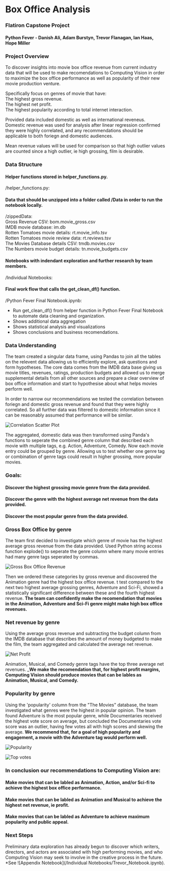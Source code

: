 # Box Office Analysis
### Flatiron Capstone Project
#### Python Fever - Danish Ali, Adam Burstyn, Trevor Flanagan, Ian Haas, Hope Miller

### Project Overview
To discover insights into movie box office revenue from current industry data that will be used to make recomendations to Computing Vision in order to maximize the box office performance as well as popularity of their new movie production venture. <br>

Specifically focus on genres of movie that have: <br>
The highest gross revenue. <br>
The highest net profit. <br>
The highest popularity according to total internet interaction. <br>

Provided data included domestic as well as international reveneus. Domestic revenue was used for analysis after linear regression confirmed they were highly correlated, and any recommendations should be applicable to both foriegn and domestic audiences.

Mean revenue values will be used for comparison so that high outlier values are counted since a high outlier, ie high grossing, film is desirable.

### Data Structure

#### Helper functions stored in helper_functions.py.
/helper_functions.py:

#### Data that should be unzipped into a folder called /Data in order to run the notebook locally.
/zippedData: <br>
Gross Revenue CSV: bom.movie_gross.csv <br>
IMDB movie database: im.db <br>
Rotten Tomatoes movie details: rt.movie_info.tsv <br>
Rotten Tomatoes movie review data: rt.reviews.tsv <br>
The Movies Database details CSV: tmdb.movies.csv <br>
The Numbers movie budget details: tn.movie_budgets.csv <br>

#### Notebooks with indendant exploration and further research by team members. <br>
/Individual Notebooks: <br>

#### Final work flow that calls the get_clean_df() function. <br>
/Python Fever Final Notebook.ipynb: <br>
*  Run get_clean_df() from helper function in Python Fever Final Notebook to automate data cleaning and organization. <br>
*  Shows additional data aggregation <br>
*  Shows statistical analysis and visualizations <br>
*  Shows conclusions and business recomendations. <br>



### Data Understanding
The team created a singular data frame, using Pandas to join all the tables on the relevent data allowing us to efficiently explore, ask questions and form hypotheses.  The core data comes from the IMDB data base giving us movie titles, revenues, ratings, production budgets and allowed us to merge supplemental details from all other sources and prepare a clear overview of box office information and start to hypothesise about what helps movies perform well.

In order to narrow our recommendations we tested the correlation between foriegn and domestic gross revenue and found that they were highly correlated.  So all further data was filtered to domestic information since it can be reasonably assumed that performance will be similar.

![Correlation Scatter Plot](/Images/gross_scatter_plot.png)

The aggregated, domestic data was then transformed using Panda's functions to seperate the combined genre column that described each movie with multiple tags, e.g. Action, Adventure, Comedy. Now each movie entry could be grouped by genre.  Allowing us to test whether one genre tag or combination of genre tags could result in higher grossing, more popular movies.

### Goals:
#### Discover the highest grossing movie genre from the data provided.
#### Discover the genre with the highest average net revenue from the data provided.
#### Discover the most popular genre from the data provided.


### Gross Box Office by genre
The team first decided to investigate which genre of movie has the highest average gross revenue from the data provided.
Used Python string access function explode() to seperate the genre column where many movie entries had many genre tags seperated by commas.
    
![Gross Box Office Revenue](/Images/top_gross.png)

Then we ordered these categories by gross revenue and discovered the Animation genre had the highest box office revenue.
t test compared to the next two highest average grossing genres, Adventure and Sci-Fi, showed a statistically significant difference between these and the fourth highest revenue. __The team can confidently make the recomendation that movies in the Animation, Adventure and Sci-Fi genre might make high box office revenues.__


###   Net revenue by genre
Using the average gross revenue and subtracting the budget column from the IMDB database that describes the amount of money budgeted to make the film, the team aggregated and calculated the average net revenue.

![Net Profit](/Images/top_net.png)

Animation, Musical, and Comedy genre tags have the top three average net revenues. ___We make the recomendation that, for highest profit margins, Computing Vision should produce movies that can be lables as Animation, Musical, and Comedy.__


### Popularity by genre
Using the 'popularity' column from the "The Movies" database, the team investigated what genres were the highest in popular opinion. The team found Adventure is the most popular genre, while Documentaries received the highest vote score on average, but concluded the Documentaries vote score was an outlier, having few votes all with high scores and skewing the average. __We recommend that, for a goal of high popularity and engagement, a movie with the Adventure tag would perform well.__

![Popularity](/Images/top_popularity.png)


![Top votes](/Images/top_votes.png)



### In conclusion our recommendations to Computing Vision are:
#### Make movies that can be labled as Animation, Action, and/or Sci-fi to achieve the highest box office performance.
#### Make movies that can be labled as Animation and Musical to achieve the highest net revenue, ie profit.
#### Make movies that can be labled as Adventure to achieve maximum popularity and public appeal.

### Next Steps
Preliminary data exploration has already begun to discover which writers, directors, and actors are associated with 
high performing movies, and who Computing Vision may seek to involve in the creative process in the future.
*See ![Appendix Notebook](/Individual Notebooks/Trevor_Notebook.ipynb).
